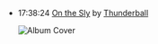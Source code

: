 *   17:38:24  [On the Sly](http://goo.gl/rS1vEJ) by [Thunderball](http://www.last.fm/music/Thunderball)

    ![Album Cover](http://userserve-ak.last.fm/serve/174s/30083835.jpg "Scorpio Rising")

